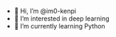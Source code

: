 - 👋 Hi, I’m @im0-kenpi
- 👀 I’m interested in deep learning
- 🌱 I’m currently learning Python

<!---
im0-kenpi/im0-kenpi is a ✨ special ✨ repository because its `README.md` (this file) appears on your GitHub profile.
You can click the Preview link to take a look at your changes.
--->
